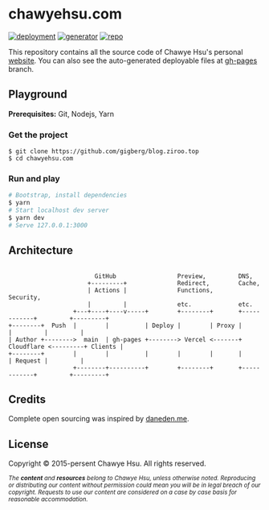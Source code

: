 # chawyehsu.com

[![deployment][deployment-badge]][deployment-url]
[![generator][generator-badge]][generator-url]
[![repo][repo-badge]][repo-url]

This repository contains all the source code of Chawye Hsu's personal [website].
You can also see the auto-generated deployable files at [gh-pages] branch.

## Playground

**Prerequisites:** Git, Nodejs, Yarn

### Get the project

```raw
$ git clone https://github.com/gigberg/blog.ziroo.top
$ cd chawyehsu.com
```

### Run and play

```sh
# Bootstrap, install dependencies
$ yarn
# Start localhost dev server
$ yarn dev
# Serve 127.0.0.1:3000
```

## Architecture

```raw

                        GitHub                 Preview,         DNS,
                      +---------+              Redirect,        Cache,
                      | Actions |              Functions,       Security,
                      |         |              etc.             etc.
                  +---+----+----v-----+        +--------+       +------------+         +---------+
+--------+  Push  |        |          | Deploy |        | Proxy |            |         |         |
| Author +-------->  main  | gh-pages +--------> Vercel <-------+ Cloudflare <---------+ Clients |
+--------+        |        |          |        |        |       |            | Request |         |
                  +--------+----------+        +--------+       +------------+         +---------+

```

## Credits

Complete open sourcing was inspired by [daneden.me].

## License

Copyright © 2015-persent Chawye Hsu. All rights reserved.

<sub><em>The <strong>content</strong> and <strong>resources</strong> belong to
Chawye Hsu, unless otherwise noted. Reproducing or distributing our content
without permission could mean you will be in legal breach of our copyright.
Requests to use our content are considered on a case by case basis for reasonable
accommodation.</em></sub>


[deployment-url]: https://github.com/gigberg/blog.ziroo.top/actions?query=workflow%3ADeployment
[deployment-badge]: https://img.shields.io/github/actions/workflow/status/gigberg/blog.ziroo.top/deployment.yml?style=flat&labelColor=121212&colorB=544D6B
[generator-url]: https://github.com/chawyehsu/saber
[generator-badge]: https://img.shields.io/badge/Powered%20by-Saber%20Alter-544D6B.svg?style=flat&labelColor=121212&colorB=544D6B
[repo-url]: https://github.com/gigberg/blog.ziroo.top
[repo-badge]: https://img.shields.io/github/repo-size/gigberg/blog.ziroo.top.svg?style=flat&labelColor=121212&colorB=544D6B
[website]: https://blog.ziroo.top
[gh-pages]: https://github.com/gigberg/blog.ziroo.top/tree/gh-pages
[daneden.me]: https://github.com/daneden/daneden.me
